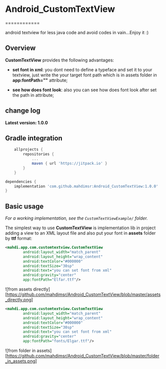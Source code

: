 # Android_CustomTextView
============

android textview for less java code and avoid codes in vain...Enjoy it :)



Overview
--------
**CustomTextView** provides the following advantages:

* **set font in xml**: you dont need to define a typeface and set it to your textview, just write the your target font path which is in assets folder in **app:fontPath=""** attribute;

* **see how does font look**: also you can see how does font look after set the path in attribute;


change log
---------

**Latest version: 1.0.0**

Gradle integration
------------------

```groovy
	allprojects {
		repositories {
			...
			maven { url 'https://jitpack.io' }
		}
	}
```
	
	
```groovy
dependencies {
    implementation 'com.github.mahdimsr:Android_CustomTextView:1.0.0'
}
```

Basic usage
-----------

*For a working implementation, see the `CustomTextViewExample/` folder.*

The simplest way to use **CustomTextView** is implementation lib in project
adding a view to an XML layout file and also put your font in **assets** folder by **ttf** format:

```xml
<mahdi.app.com.customtextview.CustomTextView
		android:layout_width="match_parent"
		android:layout_height="wrap_content"
		android:textColor="#000000"
		android:textSize="30sp"
		android:text="you can set font from xml"
		android:gravity="center"
		app:fontPath="Elfar.ttf"/>
```
![from assets directly][https://github.com/mahdimsr/Android_CustomTextView/blob/master/assets_directly.png]


```xml
<mahdi.app.com.customtextview.CustomTextView
		android:layout_width="match_parent"
		android:layout_height="wrap_content"
		android:textColor="#000000"
		android:textSize="30sp"
		android:text="you can set font from xml"
		android:gravity="center"
		app:fontPath="fonts/Elgar.ttf"/>
```

![from folder in assets][https://github.com/mahdimsr/Android_CustomTextView/blob/master/folder_in_assets.png]




